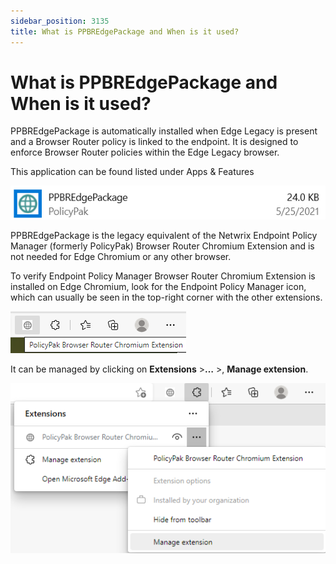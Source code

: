 ```yaml
---
sidebar_position: 3135
title: What is PPBREdgePackage and When is it used?
---
```


# What is PPBREdgePackage and When is it used?

PPBREdgePackage is automatically installed when
Edge Legacy is present and a Browser Router policy is linked to the endpoint. It is designed to enforce Browser
Router policies within the Edge Legacy browser.

This
application can be found listed under Apps & Features

![](../../../../../static/images/PolicyPak/Content/Resources/Images/BrowserRouter/907_1_image-20220403003715-1.png)

PPBREdgePackage is the legacy equivalent of the Netwrix Endpoint Policy Manager (formerly PolicyPak) Browser Router
Chromium Extension and is not needed for Edge Chromium or any other browser.

To verify
Endpoint Policy Manager Browser Router Chromium Extension is installed on
Edge Chromium, look for the Endpoint Policy Manager icon, which can usually be seen in the top-right corner with the other
extensions.

![](../../../../../static/images/PolicyPak/Content/Resources/Images/BrowserRouter/907_2_image-20220403003715-2.png)

It can be
managed by clicking on **Extensions** >**…** >, **Manage extension**.

![](../../../../../static/images/PolicyPak/Content/Resources/Images/BrowserRouter/907_3_image-20220403003715-3.png)
